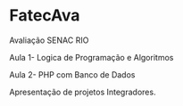 # FatecAva
Avaliação SENAC RIO 

Aula 1- Logica de Programação e Algoritmos

Aula 2- PHP com Banco de Dados

Apresentação de projetos Integradores.
